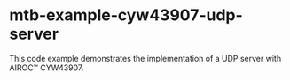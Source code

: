 # mtb-example-cyw43907-udp-server
This code example demonstrates the implementation of a UDP server with AIROC™ CYW43907.
